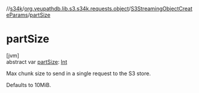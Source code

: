 //[s34k](../../../index.md)/[org.veupathdb.lib.s3.s34k.requests.object](../index.md)/[S3StreamingObjectCreateParams](index.md)/[partSize](part-size.md)

# partSize

[jvm]\
abstract var [partSize](part-size.md): [Int](https://kotlinlang.org/api/latest/jvm/stdlib/kotlin/-int/index.html)

Max chunk size to send in a single request to the S3 store.

Defaults to 10MiB.
